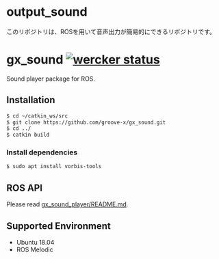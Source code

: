 # output_sound
このリポジトリは、ROSを用いて音声出力が簡易的にできるリポジトリです。

# gx_sound [![wercker status](https://app.wercker.com/status/f7851ae3137c361ddcdc6750a617ad7a/s/master "wercker status")](https://app.wercker.com/project/byKey/f7851ae3137c361ddcdc6750a617ad7a)

Sound player package for ROS.

## Installation

```bash
$ cd ~/catkin_ws/src
$ git clone https://github.com/groove-x/gx_sound.git
$ cd ../
$ catkin build 
```

### Install dependencies

```bash
$ sudo apt install vorbis-tools
```

## ROS API

Please read [gx_sound_player/README.md](gx_sound_player/README.md).

## Supported Environment

- Ubuntu 18.04
- ROS Melodic
